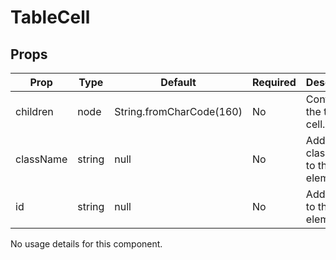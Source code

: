 TableCell
=========


Props
-----

Prop                  | Type     | Default                   | Required | Description
--------------------- | -------- | ------------------------- | -------- | -----------
children|node|String.fromCharCode(160)|No|Contents of the table cell.
className|string|null|No|Adds a class name to the element.
id|string|null|No|Adds an id to the element.
No usage details for this component.